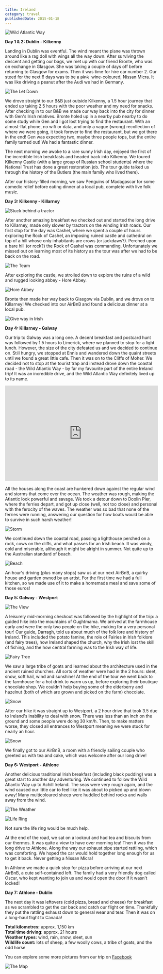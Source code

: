 ```yaml
---
title: Ireland
category: travel
publishedDate: 2015-01-18
---
```


![Wild Atlantic Way](../images/mattandgenvsworld/ireland/Ireland-91.jpg)

**Day 1 & 2: Dublin - Kilkenny**

Landing in Dublin was eventful. The wind meant the plane was thrown around like a rag doll with wings all the way down. After surviving the descent and getting our bags, we met up with our friend Bronte, who was on exchange in Glasgow. She was taking a couple of days off before returning to Glasgow for exams. Then it was time for hire car number 2. Our steed for the next 6 days was to be a <del>pink</del>&nbsp; wine-coloured, Nissan Micra. It was like driving a peanut after the Audi we had in Germany.

![The Let Down](../images/mattandgenvsworld/ireland/Ireland-62.jpg)

We drove straight to our B&B just outside Kilkenny, a 1.5 hour journey that ended up taking 2.5 hours with the poor weather and my need for snacks. After checking in to our B&B we made our way back into the city for dinner with Gen's Irish relatives. Bronte holed up in a nearby pub nearby to do some study while Gen and I got lost trying to find the restaurant. With an almost-flat phone, no wifi or data, and only a vague (wrong) recollection of where we were going, it took forever to find the restaurant, but we got there in the end! Gen was expecting two, maybe three people tops, but the entire family turned out! We had a fantastic dinner.

The next morning we awoke to a rare sunny Irish day, enjoyed the first of the incredible Irish breakfasts and headed back into Kilkenny. We toured Kilkenny Castle (with a large group of Russian school students) where the National Trust has done a great restoration job. The tour guide talked us through the history of the Butlers (the main family who lived there).

After our history-filled morning, we saw Penguins of Madagascar for some comedic relief before eating dinner at a local pub, complete with live folk music.

**Day 3: Kilkenny - Killarney**

![Stuck behind a tractor](../images/mattandgenvsworld/ireland/Ireland-1.jpg)

After another amazing breakfast we checked out and started the long drive to Killarney, made only slower by tractors on the winding Irish roads. Our first stop for the day was Cashel, where we spent a couple of hours exploring the Rock of Cashel, an imposing ruined castle and cathedral on top of a hill whose only inhabitants are crows (or jackdaws?). Perched upon a bare hill (or rock?) the Rock of Cashel was commanding. Unfortunately we missed out on learning most of its history as the tour was after we had to be back on the road.

![The Team](../images/mattandgenvsworld/ireland/Ireland-16.jpg)

After exploring the castle, we strolled down to explore the ruins of a wild and rugged looking abbey - Hore Abbey.

![Hore Abbey](../images/mattandgenvsworld/ireland/Ireland-22.jpg)

Bronte then made her way back to Glasgow via Dublin, and we drove on to Killarney! We checked into our AirBnB and found a delicious dinner at a local pub.

![Give way in Irish](../images/mattandgenvsworld/ireland/Ireland-26.jpg)

**Day 4: Killarney - Galway**

Our trip to Galway was a long one. A decent breakfast and postcard hunt was followed by 1.5 hours to Limerick, where we planned to stop for a light lunch. However, the size of the city defeated us and we decided to continue on. Still hungry, we stopped at Ennis and wandered down the quaint streets until we found a great little cafe. Then it was on to the Cliffs of Moher. We decided not to stop at the tourist trap and instead drove down the coastal road - the Wild Atlantic Way - by far my favourite part of the entire Ireland trip! It was an incredible drive, and the Wild Atlantic Way definitely lived up to its name.

<style>
.video-container {
    position: relative;
    padding-bottom: 56.25%;
    padding-top: 30px; height: 0; overflow: hidden;
}

.video-container iframe,
.video-container object,
.video-container embed {
    position: absolute;
    top: 0;
    left: 0;
    width: 100%;
    height: 100%;
}
</style>

<div class="video-container">
         <iframe width="560" height="315" src="https://www.youtube.com/embed/1JrdFaYx8VU" frameborder="0" allowfullscreen></iframe>
</div>
<br/>
All the houses along the coast are hunkered down against the regular wind and storms that come over the ocean. The weather was rough, making the Atlantic look powerful and savage. We took a detour down to Doolin Pier, where the ferries depart, and got up close (well, not too close) and personal with the ferocity of the waves. The weather was so bad that none of the ferries were running, answering our question for how boats would be able to survive in such harsh weather!

![Storm](../images/mattandgenvsworld/ireland/Ireland-73.jpg)

We continued down the coastal road, passing a lighthouse perched on a rock, cows on the cliffs, and what passes for an Irish beach. It was windy, cold and miserable, although it might be alright in summer. Not quite up to the Australian standard of beach.

![Beach](../images/mattandgenvsworld/ireland/Ireland-81.jpg)

An hour's driving (plus many stops) saw us at our next AirBnB, a quirky house and garden owned by an artist. For the first time we had a full kitchen, so we made use of it to make a homemade meal and save some of those euros!

**Day 5: Galway - Westport**

![The View](../images/mattandgenvsworld/ireland/Ireland-6-2.jpg)

A leisurely mid-morning checkout was followed by the highlight of the trip: a guided hike into the mountains of Oughtmama. We arrived at the farmhouse early and were the only two people on the hike, making for a very personal tour! Our guide, Darragh, told us about much of the folk lore and history of Ireland. This included the potato famine, the role of Fairies in Irish folklore (and fairy trees), how Ireland shaped the church, why the Irish lost the skill of fishing, and the how central farming was to the Irish way of life.

![Fairy Tree](../images/mattandgenvsworld/ireland/Ireland-9-2.jpg)

We saw a large tribe of goats and learned about the architecture used in the ancient ruined churches. All sorts of weather were had in the 2 hours: sleet, snow, soft hail, wind and sunshine! At the end of the tour we went back to the farmhouse for a hot drink to warm us up, before exploring their boutique chocolate shop. We couldn't help buying some of the elderberry and hazelnut (both of which are grown and picked on the farm) chocolate.

![Snow](../images/mattandgenvsworld/ireland/Ireland-25-2.jpg)

After our hike it was straight up to Westport, a 2 hour drive that took 3.5 due to Ireland's inability to deal with snow. There was less than an inch on the ground and some people were doing 30 km/h. Then, to make matters worse, they closed all entrances to Westport meaning we were stuck for nearly an hour.

![Snow](../images/mattandgenvsworld/ireland/Ireland-37-2.jpg)

We finally got to our AirBnB, a room with a friendly sailing couple who greeted us with tea and cake, which was welcome after our long drive!

**Day 6: Westport - Athlone**

Another delicious traditional Irish breakfast (including black pudding) was a great start to another day adventuring. We continued to follow the Wild Atlantic Way up to Achill Ireland.  The seas were very rough again, and the wind caused our little car to feel like it was about to picked up and blown away! Many multicoloured sheep were huddled behind rocks and walls away from the wind.

![The Weather](../images/mattandgenvsworld/ireland/Ireland-16-3.jpg)

![Life Ring](../images/mattandgenvsworld/ireland/Ireland-13-3.jpg)

Not sure the life ring would be much help.

At the end of the road, we sat on a lookout and had tea and biscuits from our thermos. It was quite a view to have over morning tea! Then it was the long drive to Athlone. Along the way our exhaust pipe started rattling, which was comforting. We hoped the car would hold together long enough for us to get it back. Never getting a Nissan Micra!

In Athlone we made a quick stop for pizza before arriving at our next AirBnB, a cute self-contained loft. The family had a very friendly dog called Oscar, who kept wanting to join us and would open the door if it wasn't locked!

**Day 7: Athlone - Dublin**

The next day it was leftovers (cold pizza, bread and cheese) for breakfast as we scrambled to get the car back and catch our flight on time. Thankfully they put the rattling exhaust down to general wear and tear. Then it was on a long-haul flight to Canada!

**Total kilometres:** approx. 1,150 km <br/>
**Total time driving:** approx. 21 hours <br/>
**Weather types:** wind, rain, snow, sleet, sun <br/>
**Wildlife count:** lots of sheep, a few woolly cows, a tribe of goats, and the odd horse <br/>

You can explore some more pictures from our trip on [Facebook](https://www.facebook.com/media/set/?set=a.10205492471931730.1073741836.1249162949&type=1&l=f0aa8cadfe)

![The Map](../images/mattandgenvsworld/ireland/ireland-2.jpg)
